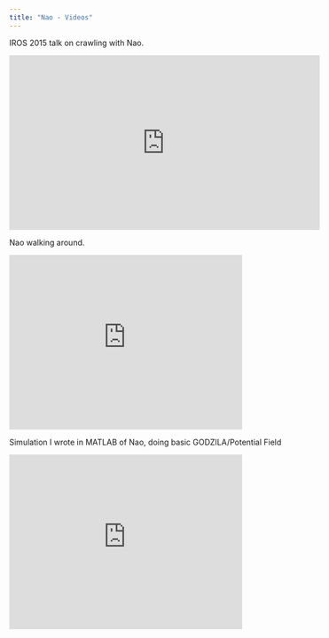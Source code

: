 ```yaml
---
title: "Nao - Videos"
---
```


IROS 2015 talk on crawling with Nao.
<iframe width="560" height="315" src="https://www.youtube.com/embed/leQpX1VDJok" frameborder="0" allowfullscreen></iframe>

Nao walking around.
<iframe width="420" height="315" src="https://www.youtube.com/embed/wzH-UDS3Nsc" frameborder="0" allowfullscreen></iframe>

Simulation I wrote in MATLAB of Nao, doing basic GODZILA/Potential Field
<iframe width="420" height="315" src="https://www.youtube.com/embed/uAWfpb4VfAQ" frameborder="0" allowfullscreen></iframe>